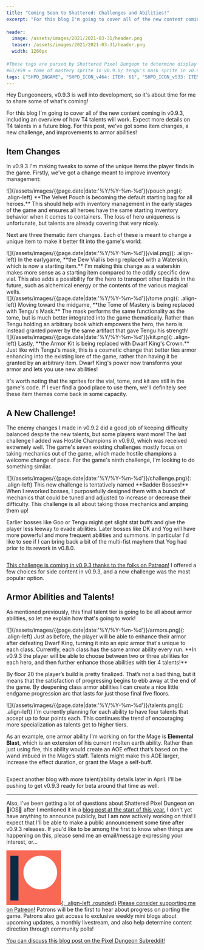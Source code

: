 ```yaml
---
title: "Coming Soon to Shattered: Challenges and Abilities!"
excerpt: "For this blog I'm going to cover all of the new content coming in v0.9.3, including an overview of how T4 talents will work. Expect more details on T4 talents in a future blog. For this post, we've got some item changes, a new challenge, and improvements to armor abilities!"

header:
  image: /assets/images/2021/2021-03-31/header.png
  teaser: /assets/images/2021/2021-03-31/header.png
  width: 1260px

#These tags are parsed by Shattered Pixel Dungeon to determine display in its news feed
#61/#59 = tome of mastery sprite in v0.9.0/ tengu's mask sprite in v0.9.3
tags: ["SHPD_INGAME", "SHPD_ICON_v464: ITEM: 61", "SHPD_ICON_v533: ITEM: 59"]
---
```


Hey Dungeoneers, v0.9.3 is well into development, so it's about time for me to share some of what's coming!

For this blog I'm going to cover all of the new content coming in v0.9.3, including an overview of how T4 talents will work. Expect more details on T4 talents in a future blog. For this post, we've got some item changes, a new challenge, and improvements to armor abilities!

## Item Changes

In v0.9.3 I'm making tweaks to some of the unique items the player finds in the game. Firstly, we've got a change meant to improve inventory management:

<div markdown="1" style="display: inline-block;">
![](/assets/images/{{page.date|date:'%Y/%Y-%m-%d'}}/pouch.png){: .align-left}
**The Velvet Pouch is becoming the default starting bag for all heroes.** This should help with inventory management in the early stages of the game and ensures all heroes have the same starting inventory behavior when it comes to containers. The loss of hero uniqueness is unfortunate, but talents are already covering that very nicely.
</div>

Next are three thematic item changes. Each of these is meant to change a unique item to make it better fit into the game's world:

<div markdown="1" style="display: inline-block;">
![](/assets/images/{{page.date|date:'%Y/%Y-%m-%d'}}/vial.png){: .align-left}
In the earlygame, **the Dew Vial is being replaced with a Waterskin, which is now a starting item.** I'm making this change as a waterskin makes more sense as a starting item compared to the oddly specific dew vial. This also adds a possibility for the hero to transport other liquids in the future, such as alchemical energy or the contents of the various magical wells.
</div>

<div markdown="1" style="display: inline-block;">
![](/assets/images/{{page.date|date:'%Y/%Y-%m-%d'}}/tome.png){: .align-left}
Moving toward the midgame, **the Tome of Mastery is being replaced with Tengu's Mask.** The mask performs the same functionality as the tome, but is much better integrated into the game thematically. Rather than Tengu holding an arbitrary book which empowers the hero, the hero is instead granted power by the same artifact that gave Tengu his strength!
</div>

<div markdown="1" style="display: inline-block;">
![](/assets/images/{{page.date|date:'%Y/%Y-%m-%d'}}/kit.png){: .align-left}
Lastly, **the Armor Kit is being replaced with Dwarf King's Crown.** Just like with Tengu's mask, this is a cosmetic change that better ties armor enhancing into the existing lore of the game, rather than having it be granted by an arbitrary item. Dwarf King's power now transforms your armor and lets you use new abilities!
</div>

It's worth noting that the sprites for the vial, tome, and kit are still in the game's code. If I ever find a good place to use them, we'll definitely see these item themes come back in some capacity.

## A New Challenge!

The enemy changes I made in v0.9.2 did a good job of keeping difficulty balanced despite the new talents, but some players want more! The last challenge I added was Hostile Champions in v0.9.0, which was received extremely well. The game's seven existing challenges mostly focus on taking mechanics out of the game, which made hostile champions a welcome change of pace. For the game's ninth challenge, I'm looking to do something similar.

<div markdown="1" style="display: inline-block;">
![](/assets/images/{{page.date|date:'%Y/%Y-%m-%d'}}/challenge.png){: .align-left}
This new challenge is tentatively named **Badder Bosses!** When I reworked bosses, I purposefully designed them with a bunch of mechanics that could be tuned and adjusted to increase or decrease their difficulty. This challenge is all about taking those mechanics and amping them up!

Earlier bosses like Goo or Tengu might get slight stat buffs and give the player less leeway to evade abilities. Later bosses like DK and Yog will have more powerful and more frequent abilities and summons. In particular I'd like to see if I can bring back a bit of the multi-fist mayhem that Yog had prior to its rework in v0.8.0.
</div>

[This challenge is coming in v0.9.3 thanks to the folks on Patreon!](https://www.patreon.com/ShatteredPixel) I offered a few choices for side content in v0.9.3, and a new challenge was the most popular option.

## Armor Abilities and Talents!

As mentioned previously, this final talent tier is going to be all about armor abilities, so let me explain how that's going to work!

<div markdown="1" style="display: inline-block;">
![](/assets/images/{{page.date|date:'%Y/%Y-%m-%d'}}/armors.png){: .align-left}
Just as before, the player will be able to enhance their armor after defeating Dwarf King, turning it into an epic armor that's unique to each class. Currently, each class has the same armor ability every run. **In v0.9.3 the player will be able to choose between two or three abilities for each hero, and then further enhance those abilities with tier 4 talents!**
</div>

By floor 20 the player’s build is pretty finalized. That’s not a bad thing, but it means that the satisfaction of progressing begins to ebb away at the end of the game. By deepening class armor abilities I can create a nice little endgame progression arc that lasts for just those final five floors.

<div markdown="1" style="display: inline-block;">
![](/assets/images/{{page.date|date:'%Y/%Y-%m-%d'}}/talents.png){: .align-left}
I'm currently planning for each ability to have four talents that accept up to four points each. This continues the trend of encouraging more specialization as talents get to higher tiers.

As an example, one armor ability I'm working on for the Mage is **Elemental Blast**, which is an extension of his current molten earth ability. Rather than just using fire, this ability would create an AOE effect that’s based on the wand imbued in the Mage’s staff. Talents might make this AOE larger, increase the effect duration, or grant the Mage a self-buff.
</div>

Expect another blog with more talent/ability details later in April. I'll be pushing to get v0.9.3 ready for beta around that time as well.

---

Also, I've been getting a lot of questions about Shattered Pixel Dungeon on 🍏iOS🍏 after I mentioned it in a [blog post at the start of this year.](/blog/shattered-pixel-dungeon-in-2021.html#new-platforms) I don't yet have anything to announce publicly, but I am now actively working on this! I expect that I'll be able to make a public announcement some time after v0.9.3 releases. If you'd like to be among the first to know when things are happening on this, please send me an email/message expressing your interest, or...

[![](/assets/images/icons/patreon.png){: .align-left .rounded}](https://www.patreon.com/ShatteredPixel) [Please consider supporting me on Patreon!](https://www.patreon.com/ShatteredPixel) Patrons will be the first to hear about progress on porting the game. Patrons also get access to exclusive weekly mini blogs about upcoming updates, a monthly livestream, and also help determine content direction through community polls!

[You can discuss this blog post on the Pixel Dungeon Subreddit!](https://www.reddit.com/r/PixelDungeon/comments/mhbd4d/)